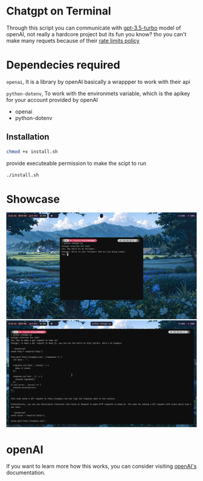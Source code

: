 
# Chatgpt on Terminal
Through this script you can communicate with [gpt-3.5-turbo](https://platform.openai.com/docs/models/gpt-3-5) model of openAI, not really a hardcore project but its fun you know? tho you can't make many requets because of their [rate limits policy](https://platform.openai.com/docs/guides/rate-limits)

# Dependecies required
`openai`, It is a library by openAI basically a wrappper to work with their api

`python-dotenv`, To work with the environmets variable, which is the apikey for your account provided by openAI
- openai
- python-dotenv

## Installation
```bash
chmod +x install.sh

```
provide executeable permission to make the scipt to run
```bash
./install.sh
```
# Showcase
![chatgpt](misc/chat.png)
![chatgpt](misc/chat0.png)

# openAI
If you want to learn more how this works, you can consider visiting [openAI's](https://platform.openai.com/docs/introduction) documentation.
